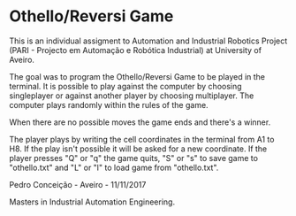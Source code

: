 # Othello/Reversi Game 

This is an individual assigment to Automation and Industrial Robotics Project (PARI - Projecto em Automação e Robótica Industrial) at University of Aveiro.

The goal was to program the Othello/Reversi Game to be played in the terminal. It is possible to play against the computer by choosing singleplayer or against another player by choosing multiplayer. The computer plays randomly within the rules of the game.

When there are no possible moves the game ends and there's a winner.

The player plays by writing the cell coordinates in the terminal from A1 to H8. If the play isn't possible it will be asked for a new coordinate. If the player presses "Q" or "q" the game quits, "S" or "s" to save game to "othello.txt" and "L" or "l" to load game from "othello.txt".

Pedro Conceição - Aveiro - 11/11/2017

Masters in Industrial Automation Engineering. 
